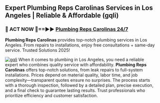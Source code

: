 ## Expert Plumbing Reps Carolinas Services in Los Angeles | Reliable & Affordable (gqli)  

<h3>🚿 ACT NOW 🌟==►► <a href="https://tinyurl.com/2ne6vx2x" rel="nofollow">Plumbing Reps Carolinas 24/7</a></h3>

**Plumbing Reps Carolinas** provides top-notch plumbing services in Los Angeles. From repairs to installations, enjoy free consultations + same-day service. Trusted Solutions 2025!

[![gqli](https://i.imgur.com/4PFF4AK.jpeg)](https://tinyurl.com/2ne6vx2x)
When it comes to plumbing in Los Angeles, you need a reliable expert who combines quality service with affordability. **Plumbing Reps Carolinas** offers top-notch solutions, from leak repairs to full-system installations. Prices depend on material quality, labor time, and job complexity—transparent quotes ensure no surprises. The process starts with a thorough inspection, followed by a detailed plan, precise execution, and a final check to guarantee lasting results. Trust professionals who prioritize efficiency and customer satisfaction.